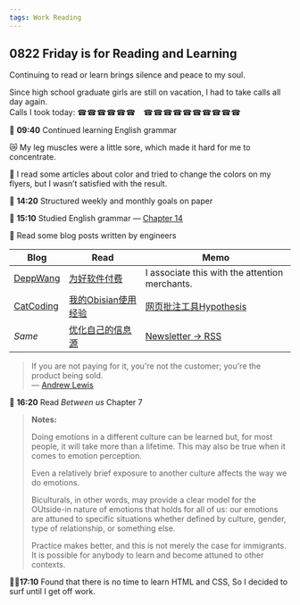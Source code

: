 ```yaml
---
tags: Work Reading 
---
```


## 0822 Friday is for Reading and Learning 

Continuing to read or learn brings silence and peace to my soul.

Since high school graduate girls are still on vacation, I had to take calls all day again.  
Calls I took today: ☎☎☎☎☎☎　☎☎☎☎☎☎☎☎☎☎

📗 **09:40** Continued learning English grammar

😿 My leg muscles were a little sore, which made it hard for me to concentrate.

💭 I read some articles about color and tried to change the colors on my flyers, but I wasn’t satisfied with the result.

📝 **14:20** Structured weekly and monthly goals on paper

📗 **15:10** Studied English grammar — [Chapter 14](https://llwslc.github.io/grammar-club/content/Chapter14.html)

🪽 Read some blog posts written by engineers

|Blog|Read|Memo|
|---|---|---|
|[DeppWang](https://depp.wang/)|[为好软件付费](https://depp.wang/2024/software-payment/)|I associate this with the attention merchants.|
|[CatCoding](https://catcoding.me/archives/)|[我的Obisian使用经验](https://catcoding.me/p/obsidian-for-programmer/)|[网页批注工具Hypothesis](https://web.hypothes.is/)|
|*Same*|[优化自己的信息源](https://catcoding.me/p/get-better-info/)|[Newsletter → RSS](https://kill-the-newsletter.com/)|

>If you are not paying for it, you're not the customer; you're the product being sold.  
>— [Andrew Lewis](https://x.com/andlewis/status/24380177712)

📖 **16:20** Read *Between us* Chapter 7

>**Notes:**
>
>Doing emotions in a different culture can be learned but, for most people, it will take more than a lifetime. This may also be true when it comes to emotion perception.
>
>Even a relatively brief exposure to another culture affects the way we do emotions.
>
>Biculturals, in other words, may provide a clear model for the OUtside-in nature of emotions that holds for all of us:
>our emotions are attuned to specific situations whether defined by culture, gender, type of relationship, or something else.
>
>Practice makes better, and this is not merely the case for immigrants.
>It is possible for anybody to learn and become attuned to other contexts.

🏄‍♀️**17:10** Found that there is no time to learn HTML and CSS, So I decided to surf until I get off work.
